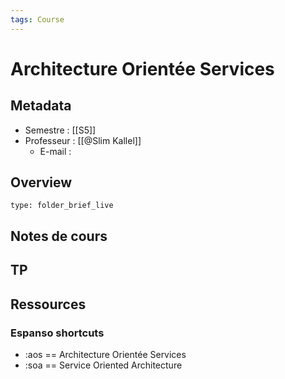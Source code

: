 ```yaml
---
tags: Course
---
```


# Architecture Orientée Services 
## Metadata 
* Semestre : [[S5]]
* Professeur : [[@Slim Kallel]]
	* E-mail : 

## Overview
 
```ccard
type: folder_brief_live
```
 
## Notes de cours
## TP
## Ressources 
### Espanso shortcuts 
* :aos == Architecture Orientée Services 
* :soa == Service Oriented Architecture
